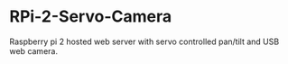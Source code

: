 # RPi-2-Servo-Camera
Raspberry pi 2 hosted web server with servo controlled pan/tilt and USB web camera.
